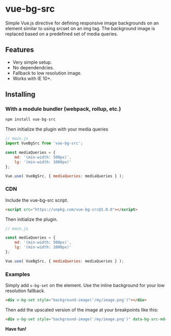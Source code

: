 # vue-bg-src
Simple Vue.js directive for defining responsive image backgrounds on an element similar to using srcset on an img tag. The background image is replaced based on a predefined set of media queries. 

## Features

- Very simple setup.
- No dependendcies.
- Fallback to low resolution image. 
- Works with IE 10+. 

## Installing

### With a module bundler (webpack, rollup, etc.)

```javascript
npm install vue-bg-src
```

Then initialize the plugin with your media queries

```javascript
// main.js
import VueBgSrc from 'vue-bg-src';

const mediaQueries = {
	md: '(min-width: 500px)',
	lg: '(min-width: 1000px)'
};

Vue.use( VueBgSrc, { mediaQueries: mediaQueries } );
```

### CDN

Include the vue-bg-src script. 

```html
<script src="https://unpkg.com/vue-bg-src@1.0.0"></script>
```

Then initialize the plugin.

```javascript
// main.js

const mediaQueries = {
	md: '(min-width: 500px)',
	lg: '(min-width: 1000px)'
};

Vue.use( VueBgSrc, { mediaQueries: mediaQueries } );
```

### Examples

Simply add `v-bg-set` on the element. Use the inline background for your low resolution fallback. 

```html
<div v-bg-set style="background-image('/my/image.png')"></div>
```

Then add the upscaled version of the image at your breakpoints like this: 

```html
<div v-bg-set style="background-image('/my/image.png')" data-bg-src-md="/my/medium-image.png" data-bg-src-lg="/my/large-image.png"></div>
```

**Have fun!**
